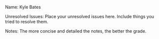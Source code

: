 Name: Kyle Bates

Unresolved Issues: Place your unresolved issues here. Include things you tried to resolve them. 

Notes: The more concise and detailed the notes, the better the grade.  

###
